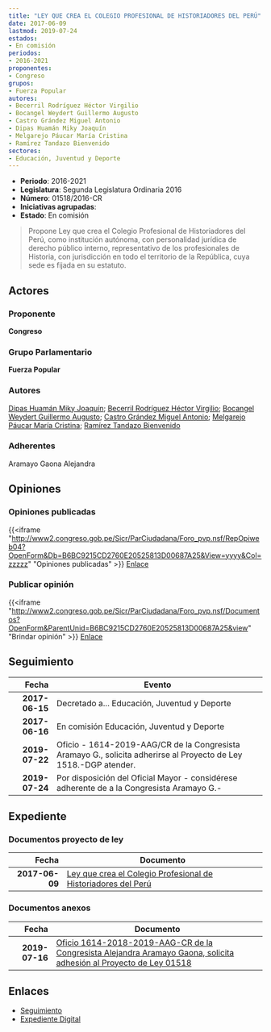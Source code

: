 ```yaml
---
title: "LEY QUE CREA EL COLEGIO PROFESIONAL DE HISTORIADORES DEL PERÚ"
date: 2017-06-09
lastmod: 2019-07-24
estados:
- En comisión
periodos:
- 2016-2021
proponentes:
- Congreso
grupos:
- Fuerza Popular
autores:
- Becerril Rodríguez Héctor Virgilio
- Bocangel Weydert Guillermo Augusto
- Castro Grández Miguel Antonio
- Dipas Huamán Miky Joaquín
- Melgarejo Páucar María Cristina
- Ramírez Tandazo Bienvenido
sectores:
- Educación, Juventud y Deporte
---
```

- **Periodo**: 2016-2021
- **Legislatura**: Segunda Legislatura Ordinaria 2016
- **Número**: 01518/2016-CR
- **Iniciativas agrupadas**: 
- **Estado**: En comisión

> Propone Ley que crea el Colegio Profesional de Historiadores del Perú, como institución autónoma, con personalidad jurídica de derecho público interno, representativo de los profesionales de Historia, con jurisdicción en todo el territorio de la República, cuya sede es fijada en su estatuto.


## Actores

### Proponente

**Congreso**

### Grupo Parlamentario

**Fuerza Popular**

### Autores

[Dipas Huamán Miky Joaquín](mailto:mailto:mdipas@congreso.gob.pe); [Becerril Rodríguez Héctor Virgilio](mailto:mailto:hbecerril@congreso.gob.pe); [Bocangel Weydert Guillermo Augusto](mailto:mailto:gbocangel@congreso.gob.pe); [Castro Grández Miguel Antonio](mailto:mailto:macastro@congreso.gob.pe); [Melgarejo Páucar María Cristina](mailto:mailto:mmelgarejo@congreso.gob.pe); [Ramírez Tandazo Bienvenido](mailto:mailto:bramirez@congreso.gob.pe)

### Adherentes

Aramayo Gaona Alejandra

## Opiniones

### Opiniones publicadas

{{<iframe "http://www2.congreso.gob.pe/Sicr/ParCiudadana/Foro_pvp.nsf/RepOpiweb04?OpenForm&Db=B6BC9215CD2760E20525813D00687A25&View=yyyy&Col=zzzzz" "Opiniones publicadas" >}}
[Enlace](http://www2.congreso.gob.pe/Sicr/ParCiudadana/Foro_pvp.nsf/RepOpiweb04?OpenForm&Db=B6BC9215CD2760E20525813D00687A25&View=yyyy&Col=zzzzz)

### Publicar opinión

{{<iframe "http://www2.congreso.gob.pe/Sicr/ParCiudadana/Foro_pvp.nsf/Documentos?OpenForm&ParentUnid=B6BC9215CD2760E20525813D00687A25&view" "Brindar opinión" >}}
[Enlace](http://www2.congreso.gob.pe/Sicr/ParCiudadana/Foro_pvp.nsf/Documentos?OpenForm&ParentUnid=B6BC9215CD2760E20525813D00687A25&view)


## Seguimiento

| Fecha | Evento |
|------:|--------|
| **2017-06-15** | Decretado a... Educación, Juventud y Deporte |
| **2017-06-16** | En comisión Educación, Juventud y Deporte |
| **2019-07-22** | Oficio - 1614-2019-AAG/CR de la Congresista Aramayo G., solicita adherirse al Proyecto de Ley 1518.-DGP atender. |
| **2019-07-24** | Por disposición del Oficial Mayor - considérese adherente de a la Congresista Aramayo G.- |

## Expediente

### Documentos proyecto de ley

| Fecha | Documento |
|------:|-----------|
| **2017-06-09** | [Ley que crea el Colegio Profesional de Historiadores del Perú](http://www.leyes.congreso.gob.pe/Documentos/2016_2021/Proyectos_de_Ley_y_de_Resoluciones_Legislativas/PL0151820170609..pdf) |

### Documentos anexos

| Fecha | Documento |
|------:|-----------|
| **2019-07-16** | [Oficio 1614-2018-2019-AAG-CR de la Congresista Alejandra Aramayo Gaona, solicita adhesión al Proyecto de Ley 01518](http://www.leyes.congreso.gob.pe/Documentos/2016_2021/Oficios/Congresistas/OFICIO-1614-2018-2019-AAG-CR.pdf) |

## Enlaces

- [Seguimiento](http://www2.congreso.gob.pe/Sicr/TraDocEstProc/CLProLey2016.nsf/f7fff46988ca05b1052578e100829cc7/e46b7536b5f57cbc0525813d0066c301?OpenDocument)
- [Expediente Digital](http://www2.congreso.gob.pe/Sicr/TraDocEstProc/Expvirt_2011.nsf/visbusqptramdoc1621/01518?opendocument)

